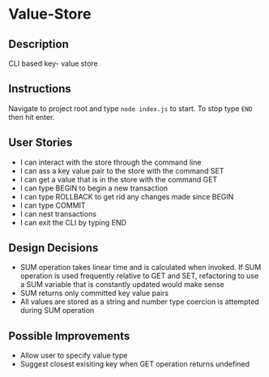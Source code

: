 # Value-Store

## Description
CLI based key- value store

## Instructions
Navigate to project root and type `node index.js` to start. To stop type `END` then hit enter.

## User Stories
* I can interact with the store through the command line
* I can ass a key value pair to the store with the command SET <key> <value>
* I can get a value that is in the store with the command GET <key>
* I can type BEGIN to begin a new transaction
* I can type ROLLBACK to get rid any changes made since BEGIN
* I can type COMMIT
* I can nest transactions
* I can exit the CLI by typing END

## Design Decisions
* SUM operation takes linear time and is calculated when invoked. If SUM operation is used frequently relative to GET and SET, refactoring to use a SUM variable that is constantly updated would make sense
* SUM returns only committed key value pairs
* All values are stored as a string and number type coercion is attempted during SUM operation

## Possible Improvements
* Allow user to specify value type
* Suggest closest exisiting key when GET operation returns undefined